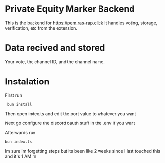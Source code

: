 # Private Equity Marker Backend

This is the backend for https://pem.ras-rap.click 
It handles voting, storage, verification, etc from the extension.

# Data recived and stored

Your vote, the channel ID, and the channel name.

# Instalation

First run

``` bun install```

Then open index.ts and edit the port value to whatever you want

Next go configure the discord oauth stuff in the .env if you want

Afterwards run

```bun index.ts```

Im sure im forgetting steps but its been like 2 weeks since I last touched this and it's 1 AM rn